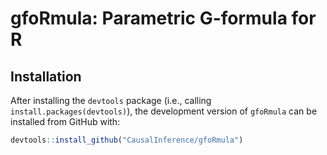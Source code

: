 
<!-- README.md is generated from README.Rmd. Please edit that file -->

# gfoRmula: Parametric G-formula for R

## Installation

After installing the `devtools` package (i.e., calling
`install.packages(devtools)`), the development version of `gfoRmula` can
be installed from GitHub with:

``` r
devtools::install_github("CausalInference/gfoRmula")
```
